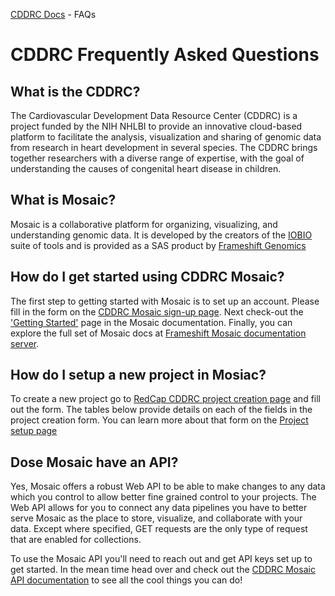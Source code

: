 [CDDRC Docs](../README.md) - FAQs

# CDDRC Frequently Asked Questions

## What is the CDDRC?

The Cardiovascular Development Data Resource Center (CDDRC) is a project funded by the NIH NHLBI to provide an innovative cloud-based
platform to facilitate the analysis, visualization and sharing of genomic data from research in heart
development in several species. The CDDRC brings together researchers with a diverse range of expertise,
with the goal of understanding the causes of congenital heart disease in children.

## What is Mosaic?

Mosaic is a collaborative platform for organizing, visualizing, and understanding genomic data. It is developed by the creators of the [IOBIO](https://iobio.io/) suite of tools and is provided as a SAS product by [Frameshift Genomics](https://frameshift.io)

## How do I get started using CDDRC Mosaic?

The first step to getting started with Mosaic is to set up an account.  Please fill in the form on the [CDDRC Mosaic sign-up page](https://cddrc.utah.edu/#/signup). Next check-out the ['Getting Started'](https://cddrc.utah.edu/#/get-started) page in the Mosaic documentation. Finally, you can explore the full set of Mosaic docs at [Frameshift Mosaic documentation server](https://docs.frameshift.io/mosaic.html).

## How do I setup a new project in Mosiac?

To create a new project go to
[RedCap CDDRC project creation page](https://redcap.link/cddrc) and
fill out the form.  The tables below provide details on each of the
fields in the project creation form.  You can learn more about that form on the [Project setup page](/project_setup/index.html)

## Dose Mosaic have an API?

Yes, Mosaic offers a robust Web API to be able to make changes to any
data which you control to allow better fine grained control to your
projects. The Web API allows for you to connect any data pipelines
you have to better serve Mosaic as the place to store, visualize,
and collaborate with your data. Except where specified, GET requests
are the only type of request that are enabled for collections.

To use the Mosaic API you'll need to reach out and get API keys set up to get started.  In
the mean time head over and check out the
[CDDRC Mosaic API documentation](https://cddrc.utah.edu/api/) to see
all the cool things you can do!

